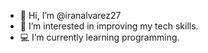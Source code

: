 - 👋 Hi, I’m @iranalvarez27
- 👀 I’m interested in improving my tech skills.
- 💻 I’m currently learning programming.


<!---
iranalvarez27/iranalvarez27 is a ✨ special ✨ repository because its `README.md` (this file) appears on your GitHub profile.
You can click the Preview link to take a look at your changes.
--->
